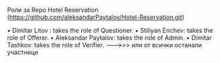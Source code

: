 Роли за Repo Hotel Reservation (https://github.com/aleksandarPaytalov/Hotel-Reservation.git)

•	Dimitar Litov : takes the role of Questioner.
•	Stiliyan Enchev: takes the role of Offerer.
•	Aleksandar Paytalov: takes the role of Admin.
•	Dimitar Tashkov: takes the role of Verifier. --->>>  или от всички останали участници
